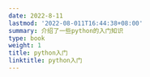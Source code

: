 ```yaml
---
date: 2022-8-11
lastmod: '2022-08-011T16:44:38+08:00'
summary: 介绍了一些python的入门知识
type: book
weight: 1
title: python入门
linktitle: python入门
---
```

